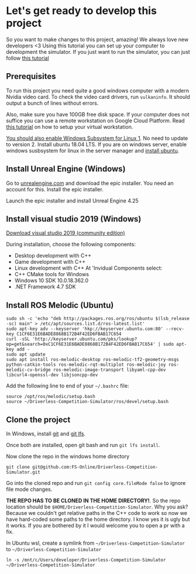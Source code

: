 # Let's get ready to develop this project
So you want to make changes to this project, amazing! We always love new developers <3
Using this tutorial you can set up your computer to development the simulator. 
If you just want to run the simulator, you can just follow [this tutorial](get-ready-to-simulate.md)

## Prerequisites
To run this project you need quite a good windows computer with a modern Nvidia video card.
To check the video card drivers, run `vulkaninfo`. It should output a bunch of lines without errors.

Also, make sure you have 100GB free disk space. 
If your computer does not suffice you can use a remote workstation on Google Cloud Platform.
Read [this tutorial](gcp-remote-workstation.md) on how to setup your virtual workstation.

[You should also enable Windows Subsystem for Linux 1](https://docs.microsoft.com/en-us/windows/wsl/install-win10). 
No need to update to version 2.
Install ubuntu 18.04 LTS.
If you are on windows server, enable windows susbsystem for linux in the server manager and [install ubuntu](https://docs.microsoft.com/en-us/windows/wsl/install-on-server#download-a-linux-distribution).

## Install Unreal Engine (Windows)
Go to [unrealengine.com](https://www.unrealengine.com/) and download the epic installer.
You need an account for this.
Install the epic installer.

Launch the epic installer and install Unreal Engine 4.25

## Install visual studio 2019 (Windows)
[Download visual studio 2019 (community edition)](https://visualstudio.microsoft.com/vs/)

During installation, choose the following components:
* Desktop development with C++
* Game development with C++
* Linux development with C++
At 'Invidual Components select:
* C++ CMake tools for Windows
* Windows 10 SDK 10.0.18.362.0
* .NET Framework 4.7 SDK


## Install ROS Melodic (Ubuntu)

```
sudo sh -c 'echo "deb http://packages.ros.org/ros/ubuntu $(lsb_release -sc) main" > /etc/apt/sources.list.d/ros-latest.list'
sudo apt-key adv --keyserver 'hkp://keyserver.ubuntu.com:80' --recv-key C1CF6E31E6BADE8868B172B4F42ED6FBAB17C654
curl -sSL 'http://keyserver.ubuntu.com/pks/lookup?op=get&search=0xC1CF6E31E6BADE8868B172B4F42ED6FBAB17C654' | sudo apt-key add -
sudo apt update
sudo apt install ros-melodic-desktop ros-melodic-tf2-geometry-msgs python-catkin-tools ros-melodic-rqt-multiplot ros-melodic-joy ros-melodic-cv-bridge ros-melodic-image-transport libyaml-cpp-dev libcurl4-openssl-dev libjsoncpp-dev
```

Add the following line to end of your `~/.bashrc` file:
```
source /opt/ros/melodic/setup.bash
source ~/Driverless-Competition-Simulator/ros/devel/setup.bash
```

## Clone the project

In Windows, install [git](https://git-scm.com/download/win) and [git lfs](https://git-lfs.github.com/).

Once both are installed, open git bash and run `git lfs install`.

Now clone the repo in the windows home directory 
```
git clone git@github.com:FS-Online/Driverless-Competition-Simulator.git
```

Go into the cloned repo and run `git config core.fileMode false` to ignore file mode changes.

**THE REPO HAS TO BE CLONED IN THE HOME DIRECTORY!**. So the repo location should be `$HOME/Driverless-Competition-Simulator`.
Why you ask? Because we couldn't get relative paths in the C++ code to work so now we have hard-coded some paths to the home directory.
I know yes it is ugly but it works. If you are bothered by it I would welcome you to open a pr with a fix.

In Ubuntu wsl, create a symlink from `~/Driverless-Competition-Simulator` to `~/Driverless-Competition-Simulator`
```
ln -s /mnt/c/Users/developer/Driverless-Competition-Simulator ~/Driverless-Competition-Simulator
```
